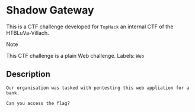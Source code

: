 # Shadow Gateway

This is a CTF challenge developed for `TopHack` an internal CTF of the HTBLuVa-Villach. <br/>

> [!NOTE]
> This CTF challenge is a plain Web challenge.
> Labels: `Web`

## Description
```
Our organisation was tasked with pentesting this web appliation for a bank.

Can you access the flag?
```
